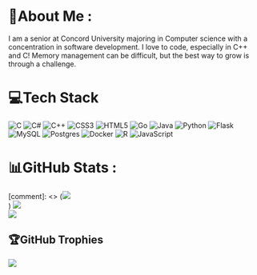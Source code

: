 # 💫About Me :
I am a senior at Concord University majoring in Computer science with a concentration in software development. I love to code, especially in C++ and C! Memory management can be difficult, but the best way to grow is through a challenge.

# 💻Tech Stack
![C](https://img.shields.io/badge/c-%2300599C.svg?style=for-the-badge&logo=c&logoColor=white) ![C#](https://img.shields.io/badge/c%23-%23239120.svg?style=for-the-badge&logo=c-sharp&logoColor=white) ![C++](https://img.shields.io/badge/c++-%2300599C.svg?style=for-the-badge&logo=c%2B%2B&logoColor=white) ![CSS3](https://img.shields.io/badge/css3-%231572B6.svg?style=for-the-badge&logo=css3&logoColor=white) ![HTML5](https://img.shields.io/badge/html5-%23E34F26.svg?style=for-the-badge&logo=html5&logoColor=white) ![Go](https://img.shields.io/badge/go-%2300ADD8.svg?style=for-the-badge&logo=go&logoColor=white) ![Java](https://img.shields.io/badge/java-%23ED8B00.svg?style=for-the-badge&logo=java&logoColor=white) ![Python](https://img.shields.io/badge/python-3670A0?style=for-the-badge&logo=python&logoColor=ffdd54) ![Flask](https://img.shields.io/badge/flask-%23000.svg?style=for-the-badge&logo=flask&logoColor=white) ![MySQL](https://img.shields.io/badge/mysql-%2300f.svg?style=for-the-badge&logo=mysql&logoColor=white) ![Postgres](https://img.shields.io/badge/postgres-%23316192.svg?style=for-the-badge&logo=postgresql&logoColor=white) ![Docker](https://img.shields.io/badge/docker-%230db7ed.svg?style=for-the-badge&logo=docker&logoColor=white) ![R](https://img.shields.io/badge/r-%23276DC3.svg?style=for-the-badge&logo=r&logoColor=white) ![JavaScript](https://img.shields.io/badge/javascript-%23323330.svg?style=for-the-badge&logo=javascript&logoColor=%23F7DF1E)
# 📊GitHub Stats :
[comment]: <> (![](https://github-readme-stats.vercel.app/api?username=APBosma&theme=vision-friendly-dark&hide_border=false)<br/>)
![](https://github-readme-streak-stats.herokuapp.com/?user=APBosma&theme=vision-friendly-dark&hide_border=false)<br/>
![](https://github-readme-stats.vercel.app/api/top-langs/?username=APBosma&theme=vision-friendly-dark&hide_border=false)

## 🏆GitHub Trophies
![](https://github-trophies.vercel.app/?username=APBosma&theme=radical&no-frame=false&no-bg=false&margin-w=4&row=1&column=8)
